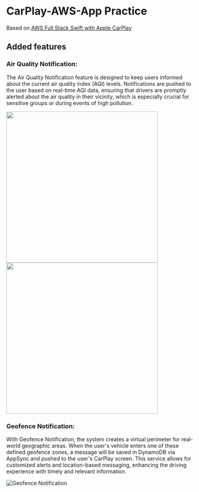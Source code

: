 # CarPlay-AWS-App Practice
Based on [AWS Full Stack Swift with Apple CarPlay](https://github.com/aws-samples/aws-serverless-fullstack-swift-apple-carplay-example) 

## Added features

### Air Quality Notification: 

The Air Quality Notification feature is designed to keep users informed about the current air quality index (AQI) levels. Notifications are pushed to the user based on real-time AQI data, ensuring that drivers are promptly alerted about the air quality in their vicinity, which is especially crucial for sensitive groups or during events of high pollution.

<p float="left">
  <img src="https://github.com/tsunami776/CarPlay-AWS-App-practice/assets/43768723/a92564fd-43dd-4ef2-896d-be111c101649" width="400" />
  <img src="https://github.com/tsunami776/CarPlay-AWS-App-practice/assets/43768723/19b2e989-2c9c-4170-91d5-0ead97439e6b" width="400" /> 
</p>

### Geofence Notification: 

With Geofence Notification, the system creates a virtual perimeter for real-world geographic areas. When the user's vehicle enters one of these defined geofence zones, a message will be saved in DynamoDB via AppSync and pushed to the user's CarPlay screen. This service allows for customized alerts and location-based messaging, enhancing the driving experience with timely and relevant information.

![Geofence Notification](https://github.com/tsunami776/CarPlay-AWS-App-practice/assets/43768723/102038ba-5855-4fe8-91c3-4bec248025d2)
